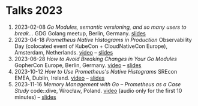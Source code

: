 # Talks 2023

1. 2023-02-08 _Go Modules, semantic versioning, and so many users to break…_ GDG Golang meetup, Berlin, Germany. [slides](https://docs.google.com/presentation/d/1ZB45q-8dK0wIFYKiktLCiIZG8wOn9sJ6H8a-3Q6RHTI/edit?usp=sharing)
1. 2023-04-18 _Prometheus Native Histograms in Production_ Observability Day (colocated event of KubeCon + CloudNativeCon Europe), Amsterdam, Netherlands. [video](https://youtu.be/TgINvIK9SYc) – [slides](https://docs.google.com/presentation/d/1NnVPI9eQ4nj_0S-nB7O-u1_R6DA24wa2p2q4AIbTWag/edit?usp=sharing)
1. 2023-06-28 _How to Avoid Breaking Changes in Your Go Modules_ GopherCon Europe, Berlin, Germany. [video](https://www.youtube.com/watch?v=8WnVLmNO8iY) – [slides](https://docs.google.com/presentation/d/129p1GxSngCsPUKBIy_IxzQAOwNh_EPzu5NzJuzLYdnk/edit?usp=sharing)
1. 2023-10-12 _How to Use Prometheus's Native Histograms_ SREcon EMEA, Dublin, Ireland. [video](https://www.usenix.org/conference/srecon23emea/presentation/rabenstein) – [slides](https://docs.google.com/presentation/d/164Mktl9857DHSmy3B6yHZNmYONS1OzGq7r8IR-_QTDg/edit?usp=sharing)
1. 2023-11-16 _Memory Management with Go – Prometheus as a Case Study_ code::dive, Wrocław, Poland. [video](https://www.youtube.com/watch?v=hbFJi9G9rsg) (audio only for the first 10 minutes) – [slides](https://docs.google.com/presentation/d/12Lqb_AZgULEH3QZiHcxSHufBEAZLs6UxWW444mbss8I/edit?usp=sharing)
